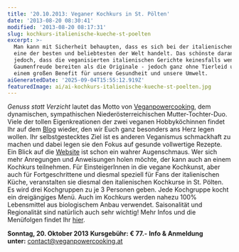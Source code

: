 ```yaml
---
title: '20.10.2013: Veganer Kochkurs in St. Pölten'
date: '2013-08-20 08:30:41'
modified: '2013-08-20 08:17:31'
slug: kochkurs-italienische-kueche-st-poelten
excerpt: >-
  Man kann mit Sicherheit behaupten, dass es sich bei der italienischen Küche um
  eine der besten und beliebtesten der Welt handelt. Das schönste daran ist
  jedoch, dass die veganisierten italienischen Gerichte keinesfalls weniger
  Gaumenfreude bereiten als die Originale - jedoch ganz ohne Tierleid und mit
  einem großen Benefit für unsere Gesundheit und unsere Umwelt.
aiGeneratedDate: '2025-09-04T15:55:12.919Z'
featuredImage: ai/ai-kochkurs-italienische-kueche-st-poelten.jpg
---
```


_Genuss statt Verzicht_ lautet das Motto von [Veganpowercooking](http://www.veganpowercooking.at/), dem dynamischen, sympathischen Niederösterreichischen Mutter-Tochter-Duo. Viele der tollen Eigenkreationen der zwei veganen Hobbyköchinnen findet Ihr auf dem [Blog](http://www.veganpowercooking.at/) wieder, den wir Euch ganz besonders ans Herz legen wollen. Ihr selbstgestecktes Ziel ist es anderen Veganismus schmackhaft zu machen und dabei legen sie den Fokus auf gesunde vollwertige Rezepte. Ein Blick auf die [Website](http://www.veganpowercooking.at/) ist schon ein wahrer Augenschmaus. Wer sich mehr Anregungen und Anweisungen holen möchte, der kann auch an einem Kochkurs teilnehmen. Für EinsteigerInnen in die vegane Kochkunst, aber auch für Fortgeschrittene und diesmal speziell für Fans der italienischen Küche, veranstalten sie diesmal den italienischen Kochkurse in St. Pölten. Es wird drei Kochgruppen zu je 3 Personen geben. Jede Kochgruppe kocht ein dreigängiges Menü. Auch im Kochkurs werden nahezu 100% Lebensmittel aus biologischem Anbau verwendet. Saisonalität und Regionalität sind natürlich auch sehr wichtig! Mehr Infos und die Menüfolgen findet Ihr [hier](http://www.veganpowercooking.at/vegane-koch-und-backkurse/veganer-kochkurs-italienische-k%C3%BCche/).

[<!-- Image removed (no copyright): veganes-tiramisu.jpg -->](https://www.veganblatt.com/i/veganes-tiramisu.jpg)

**Sonntag, 20. Oktober 2013** **Kursgebühr: € 77.-** **Info & Anmeldung unter:** [contact@veganpowercooking.at](mailto:contact@veganpowercooking.at)

